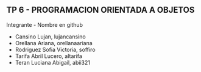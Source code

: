 ## TP 6 - PROGRAMACION ORIENTADA A OBJETOS

Integrante - Nombre en github
- Cansino Lujan, lujancansino
- Orellana Ariana, orellanaariana
- Rodriguez Sofia Victoria, soffiro
- Tarifa Abril Lucero, altarifa
- Teran Luciana Abigail, abii321
